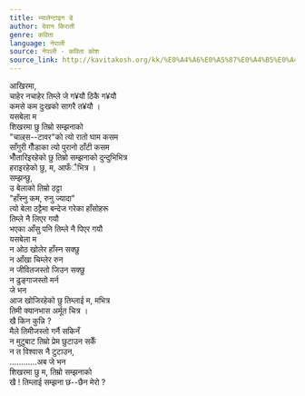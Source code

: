 ```yaml
---
title: भ्यालेन्टाइन डे
author: देवान किराती
genre: कविता
language: नेपाली
source: नेपाली - कविता कोश
source_link: http://kavitakosh.org/kk/%E0%A4%A6%E0%A5%87%E0%A4%B5%E0%A4%BE%E0%A4%A8_%E0%A4%95%E0%A4%BF%E0%A4%B0%E0%A4%BE%E0%A4%A4%E0%A5%80
---
```


आखिरमा,  
चाहेर नचाहेर तिम्ले जे ग¥यौ ठिकै ग¥यौ  
कमसे कम दुःखको सागरै त¥यौ ।  
यसबेला म  
शिखरमा छु तिम्रो सम्झनाको  
"चाल्र्स--टावर"को त्यो रातो घाम कसम  
साँगुरी गौँडाका त्यो पुरानो ठाँटी कसम  
भौँतारिइरहेको छु तिम्रो सम्झनाको दुन्दुभिभित्र  
हराइरहेको छु, म, आफँैभित्र ।  
सम्झन्छु,  
उ बेलाको तिम्रो ठट्टा  
"हाँस्नु कम, रुनु ज्यादा"  
त्यो बेला ठट्टैमा बन्देज गरेका हाँसोहरू  
तिम्ले नै लिएर गयौ  
भएका आँसु पनि तिम्ले नै पिएर गयौ  
यसबेला म  
न ओठ खोलेर हाँस्न सक्छु  
न आँखा चिम्लेर रुन  
न जीवितजस्तो जिउन सक्छु  
न ढुङ्गाजस्तो मर्न  
जे भन  
आज खोजिरहेको छु तिम्लाई म, मभित्र  
तिमी क्यानभास अर्मूत चित्र ।  
खै किन कुन्नि ?  
मैले तिमीजस्तो गर्नै सकिनँ  
न मुटुबाट तिम्रो प्रेम छुटाउन सकेँ  
न त विश्वास नै टुटाउन,  
............अब जे भन  
शिखरमा छु म, तिम्रो सम्झनाको  
खै ! तिम्लाई सम्झना छ--छैन मेरो ?
